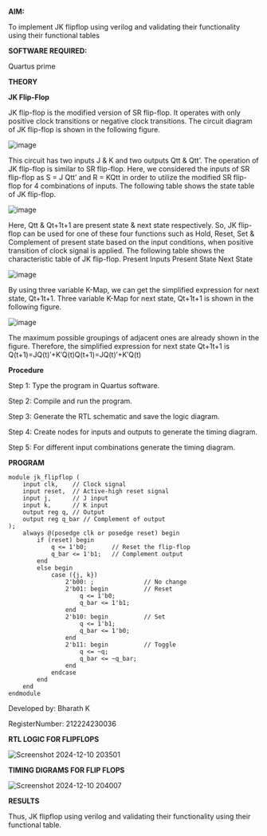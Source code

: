 **AIM:** 

To implement  JK flipflop using verilog and validating their functionality using their functional tables

**SOFTWARE REQUIRED:**

Quartus prime

**THEORY**

**JK Flip-Flop**

JK flip-flop is the modified version of SR flip-flop. It operates with only positive clock transitions or negative clock transitions. The circuit diagram of JK flip-flop is shown in the following figure.

![image](https://github.com/naavaneetha/JKFLIPFLOP-USING-IF-ELSE/assets/154305477/a649c30b-232b-4558-b188-fd6c09845180)


This circuit has two inputs J & K and two outputs Qtt & Qtt’. The operation of JK flip-flop is similar to SR flip-flop. Here, we considered the inputs of SR flip-flop as S = J Qtt’ and R = KQtt in order to utilize the modified SR flip-flop for 4 combinations of inputs. The following table shows the state table of JK flip-flop.

![image](https://github.com/naavaneetha/JKFLIPFLOP-USING-IF-ELSE/assets/154305477/c4360742-e8a8-4937-b089-c46c0433f9a3)

 
Here, Qtt & Qt+1t+1 are present state & next state respectively. So, JK flip-flop can be used for one of these four functions such as Hold, Reset, Set & Complement of present state based on the input conditions, when positive transition of clock signal is applied. The following table shows the characteristic table of JK flip-flop. Present Inputs Present State Next State
 
![image](https://github.com/naavaneetha/JKFLIPFLOP-USING-IF-ELSE/assets/154305477/6c275261-a6d5-4c37-a3a7-1e88ca11c4cd)

By using three variable K-Map, we can get the simplified expression for next state, Qt+1t+1. Three variable K-Map for next state, Qt+1t+1 is shown in the following figure.
 
![image](https://github.com/naavaneetha/JKFLIPFLOP-USING-IF-ELSE/assets/154305477/5174f41b-0ce0-4329-a372-6d1943ea6673)

The maximum possible groupings of adjacent ones are already shown in the figure. Therefore, the simplified expression for next state Qt+1t+1 is Q(t+1)=JQ(t)′+K′Q(t)Q(t+1)=JQ(t)′+K′Q(t)

**Procedure**

Step 1:  Type the program in Quartus software.

Step 2:  Compile and run the program.

Step 3:  Generate the RTL schematic and save the logic diagram.

Step 4:  Create nodes for inputs and outputs to generate the timing diagram.

Step 5:  For different input combinations generate the timing diagram.


**PROGRAM**


~~~
module jk_flipflop (
    input clk,    // Clock signal
    input reset,  // Active-high reset signal
    input j,      // J input
    input k,      // K input
    output reg q, // Output
    output reg q_bar // Complement of output
);
    always @(posedge clk or posedge reset) begin
        if (reset) begin
            q <= 1'b0;       // Reset the flip-flop
            q_bar <= 1'b1;   // Complement output
        end
        else begin
            case ({j, k})
                2'b00: ;              // No change
                2'b01: begin          // Reset
                    q <= 1'b0;
                    q_bar <= 1'b1;
                end
                2'b10: begin          // Set
                    q <= 1'b1;
                    q_bar <= 1'b0;
                end
                2'b11: begin          // Toggle
                    q <= ~q;
                    q_bar <= ~q_bar;
                end
            endcase
        end
    end
endmodule
~~~


Developed by: Bharath K

RegisterNumber: 212224230036


**RTL LOGIC FOR FLIPFLOPS**

![Screenshot 2024-12-10 203501](https://github.com/user-attachments/assets/40bdbd31-fa74-492d-b30c-7aba6227e2c9)

**TIMING DIGRAMS FOR FLIP FLOPS**

![Screenshot 2024-12-10 204007](https://github.com/user-attachments/assets/e6efd36a-e1b0-42a7-955b-227b8bb0a026)

**RESULTS**

Thus, JK flipflop using verilog and validating their functionality using their functional table.
